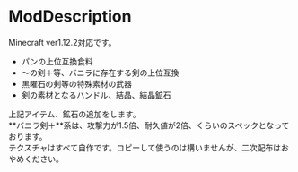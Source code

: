 # ModDescription
Minecraft ver1.12.2対応です。
- パンの上位互換食料
- ～の剣＋等、バニラに存在する剣の上位互換
- 黒曜石の剣等の特殊素材の武器
- 剣の素材となるハンドル、結晶、結晶鉱石

上記アイテム、鉱石の追加をします。<br>
**バニラ剣＋**系は、攻撃力が1.5倍、耐久値が2倍、くらいのスペックとなっております。<br>
テクスチャはすべて自作です。コピーして使うのは構いませんが、二次配布はおやめください。<br>


